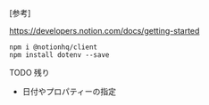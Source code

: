 [参考]

https://developers.notion.com/docs/getting-started

```
npm i @notionhq/client
npm install dotenv --save
```

TODO 残り

- 日付やプロパティーの指定
